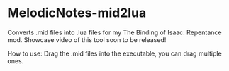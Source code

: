 # MelodicNotes-mid2lua
Converts .mid files into .lua files for my The Binding of Isaac: Repentance mod. Showcase video of this tool soon to be released!

How to use:
Drag the .mid files into the executable, you can drag multiple ones.
